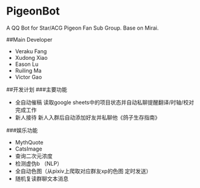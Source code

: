 # PigeonBot
A QQ Bot for Star/ACG Pigeon Fan Sub Group.
Base on Mirai.

##Main Developer
* Veraku Fang
* Xudong Xiao
* Eason Lu
* Ruiling Ma
* Victor Gao  

##开发计划
###主要功能
* 全自动催稿 读取google sheets中的项目状态并自动私聊提醒翻译/时轴/校对 完成工作  
* 新人接待 新人入群后自动添加好友并私聊他《鸽子生存指南》


###娱乐功能
* MythQuote  
* CatsImage  
* 查询二次元浓度
* 检测虚伪b （NLP）
* 全自动色图（从pixiv上爬取对应群友xp的色图 定时发送）
* 随机复读群聊文本消息
